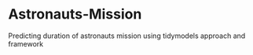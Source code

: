 # Astronauts-Mission
Predicting duration of astronauts mission using tidymodels approach and framework
